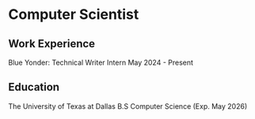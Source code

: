 # Computer Scientist

## Work Experience
Blue Yonder: Technical Writer Intern
May 2024 - Present

## Education
The University of Texas at Dallas
B.S Computer Science (Exp. May 2026)
